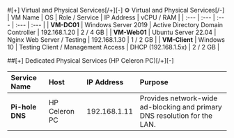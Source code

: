 #[+] Virtual and Physical Services[/+][-] ⚙️ Virtual and Physical Services[/-]
| VM Name | OS | Role / Service | IP Address | vCPU / RAM |
| :--- | :--- | :--- | :--- | :--- |
| **VM-DC01** | Windows Server 2019 | Active Directory Domain Controller | 192.168.1.20 | 2 / 4 GB |
| **VM-Web01** | Ubuntu Server 22.04 | Nginx Web Server / Testing | 192.168.1.30 | 1 / 2 GB |
| **VM-Client** | Windows 10 | Testing Client / Management Access | DHCP (192.168.1.5x) | 2 / 2 GB |



##[+] Dedicated Physical Services (HP Celeron PC)[/+][-] 

| Service Name | Host | IP Address | Purpose |
| :--- | :--- | :--- | :--- |
| **Pi-hole DNS** | HP Celeron PC | 192.168.1.11 | Provides network-wide ad-blocking and primary DNS resolution for the LAN. |

